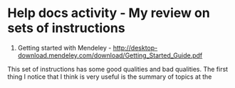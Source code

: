 # Help docs activity - My review on sets of instructions

1. Getting started with Mendeley - http://desktop-download.mendeley.com/download/Getting_Started_Guide.pdf

This set of instructions has some good qualities and bad qualities. The first thing I notice that I think is very useful is the summary of topics at the 
